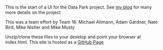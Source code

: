 This is the start of a UI for the Data Park project.
See [my blog](http://maltmann.wordpress.com/) for many more details on the project

This was a team effort by Team 16: Michael Altmann, Adam Gardner, Nate Bird, Mike Nistler and Mike Musty

Unzip/clone these files to your desktop and point your browser at index.html.
This  site is hosted as a [GitHub Page](http://michaelaltmann.github.io/Datapark/)